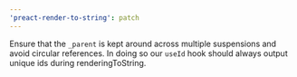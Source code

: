 ```yaml
---
'preact-render-to-string': patch
---
```


Ensure that the `_parent` is kept around across multiple suspensions and avoid circular references.
In doing so our `useId` hook should always output unique ids during renderingToString.
